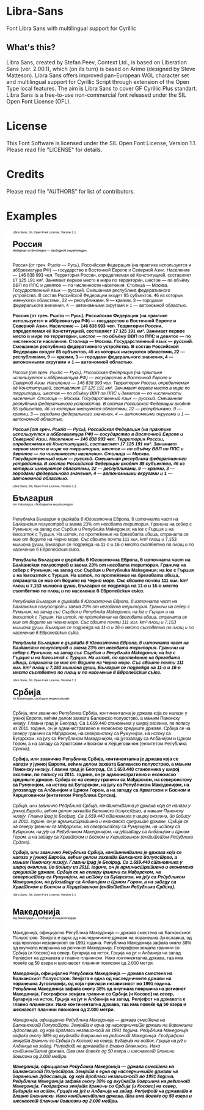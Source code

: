 # Libra-Sans
Font Libra Sans with multilingual support for Cyrillic

## What's this?

Libra Sans, created by Stefan Peev, Context Ltd., is based on Liberation Sans (ver. 2.00.1), which (on its turn) is based on Arimo (designed by Steve Matteson). Libra Sans offers improved pan-European WGL character set and multilingual support for Cyrillic Script through extension of the Open Type local features. The aim is Libra Sans to cover GF Cyrillic Plus standart.
Libra Sans is a free-to-use non-commercial font released under the SIL Open Font License (OFL).
  


# License

This Font Software is licensed under the SIL Open Font License,
Version 1.1.
Please read file "LICENSE" for details.


# Credits

Please read file "AUTHORS" for list of contributors.


# Examples

<img src="https://raw.githubusercontent.com/StefanPeev/Libra-Sans/master/images/LibraSans_Russian.jpg" />

<img src="https://github.com/StefanPeev/Libra-Sans/blob/master/images/LibraSans_Bulgarian.jpg" />

<img src="https://raw.githubusercontent.com/StefanPeev/Libra-Sans/master/images/LibraSans_Serbian.jpg" />

<img src="https://raw.githubusercontent.com/StefanPeev/Libra-Sans/master/images/LibraSans_Macedonian.jpg" />


